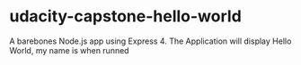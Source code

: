 # udacity-capstone-hello-world
A barebones Node.js app using Express 4. The Application will display Hello World, my name is when runned
